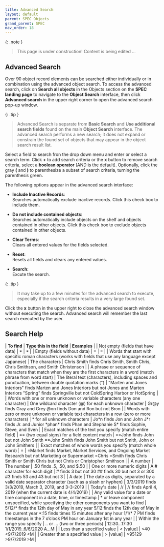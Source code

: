 ```yaml
---
title: Advanced Search
layout: default
parent: SPEC Objects
grand_parent: SPEC
nav_order: 18
---
```


{: .note }
> This page is under construction! 
> Content is being edited ...

## Advanced Search
Over 90 object record elements can be searched either individually or in combination using the advanced object search. To access the advanced search, click on **Search all objects** in the Objects section on the **SPEC landing page** to navigate to the **Object Search** interface, then click **Advanced search** in the upper right corner to open the advanced search pop-up window.

{: .tip }
> Advanced Search is separate from **Basic Search** and **Use additional search fields** found on the main **Object Search** interface. The advanced search performs a new search; it does not expand or constrain the found set of objects that may appear in the object search result list.

Select a field to search fron the drop down menu and enter or select a search term. Click **+** to add search criteria or the **x** button to remove search criteria, select a **boolean operator** (AND is the default). Optionally, click the gray **(** and **)** to parenthesize a subset of search criteria, turning the parenthesis green. 

The following options appear in the advanced search interface: 

- **Include Inactive Records**:  
  Searches automatically exclude inactive records. Click this check box to include them.

- **Do not include contained objects**:  
  Searches automatically include objects on the shelf and objects contained in other objects. Click this check box to exclude objects contained in other objects.

- **Clear Terms**:  
  Clears all entered values for the fields selected.

- **Reset**:  
  Resets all fields and clears any entered values.

- **Search**:  
  Excute the search. 

{: .tip }
> It may take up to a few minutes for the advanced search to execute, especially if the search criteria results in a very large found set. 

Click the **x** button in the upper right to close the advanced search window without executing the search. Advanced search will remember the last search executed by the user.


## Search Help 

| **To find** | **Type this in the field** | **Examples** |
| Not empty (fields that have data) | \* | \* |
| Empty (fields without data) | = | = | 
| Words that start with specific roman characters (works with fields that use any language except Japanese) | The characters | Chris Smith finds Chris Smith, Smith Chris, Chris Smithson, and Smith Christenson |
| A phrase or sequence of characters that match when they are the first characters in a word (match phrase from word start) | The literal text (characters), including spaces and punctuation, between double quotation marks (") | "Marten and Jones Interiors" finds Marten and Jones Interiors but not Jones and Marten Interiors "Spring" finds Springville but not ColdSpring Harbor or HotSpring | 
| Words with one or more unknown or variable characters (any one character) | One wildcard character (@) for each unknown character | Gr\@y finds Gray and Grey @on finds Don and Ron but not Bron |
| Words with zero or more unknown or variable text characters in a row (zero or more characters) | \* for all unknown characters | Jo\*n finds Jon and John J\*r finds Jr. and Junior \*phan\* finds Phan and Stephanie S\* finds Sophie, Steve, and Sven |
| Exact matches of the text you specify (match entire field) | == (two equal signs) for a field content match | ==John finds John but not John Smith ==John Smith finds John Smith but not Smith, John or John Smithers |
| Exact matches of whole words you specify (match whole word) | = | =Market finds Market, Market Services, and Ongoing Market Research but not Marketing or Supermarket =Chris =Smith finds Chris Smith or Smith Chris but not Chris or Christopher Smithson |
| A number | The number | .50 finds .5, .50, and $.50 |
| One or more numeric digits | A # character for each digit | # finds 3 but not 30 ## finds 30 but not 3 or 300 #3 finds 53 and 43 but not 3 |
| A date | The date as digits, separated by a valid date separator character (such as a slash or hyphen) | 3/3/2019 finds 3/3/2019, March 3, 2019, and 3-3-2019 |
| Today's date | // | // finds April 4, 2019 (when the current date is 4/4/2019) |
| Any valid value for a date or time component in a date, time, or timestamp | \* or leave component unspecified, while specifying the other components you want to find | 5/12/\* finds the 12th day of May in any year 5/12 finds the 12th day of May in the current year \*:15 finds times 15 minutes after any hour 1/1/\* 7 PM finds timestamps in the 7 o’clock PM hour on January 1st in any year |
| Within the range you specify | .. or ... (two or three periods) | 12:30...17:30 1/1/2019..6/6/2020 A...M |
| Less than a specified value | < \[value] | <40 <9/7/2019 \<M |
| Greater than a specified value | > \[value] | >95129 >9/7/2019 >M |